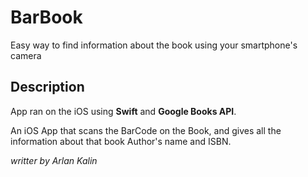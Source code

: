 # BarBook
Easy way to find information about the book using your smartphone's camera 

## Description

App ran on the iOS using **Swift** and **Google Books API**.

An iOS App that scans the BarCode on the Book, and gives all the information about that book Author's name and ISBN.

_writter by Arlan Kalin_
